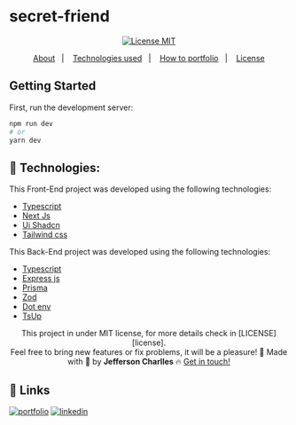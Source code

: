 # secret-friend

<div align="center">
  <a href="https://opensource.org/licenses/MIT"><img alt="License MIT" src="https://img.shields.io/badge/license-MIT-brightgreen"></a>
</div>

<p align="center">
  <a href="#interrobang-what-is-inter">About</a>&nbsp;&nbsp;&nbsp;|&nbsp;&nbsp;&nbsp;
  <a href="#technologies">Technologies used</a>&nbsp;&nbsp;&nbsp;|&nbsp;&nbsp;&nbsp;
  <a href="#construction_worker-how-to-use-developing">How to portfolio</a>&nbsp;&nbsp;&nbsp;|&nbsp;&nbsp;&nbsp;
  <a href="#key-license">License</a>
</p>

## Getting Started

First, run the development server:

```bash
npm run dev
# or
yarn dev

```

## 🚀 Technologies:

This Front-End project was developed using the following technologies:

- [Typescript][typescript]
- [Next Js][nextjs]
- [Ui Shadcn][shadcn]
- [Tailwind css][tailwindcss]

This Back-End project was developed using the following technologies:

- [Typescript][typescript]
- [Express js][expressjs]
- [Prisma][prisma]
- [Zod][zod]
- [Dot env][dotenv]
- [TsUp][tsup]
<!-- -   [BcryptJs][bcryptjs]
- [Vitest][vitest]
- [SuperTest][supertest] -->

<div align='center'>
This project in under MIT license, for more details check in [LICENSE][license]. <br>
Feel free to bring new features or fix problems, it will be a pleasure! 💜
  Made with 💚  by <strong>Jefferson Charlles</strong> 🔥
  <a href='https://www.linkedin.com/in/jeffersoncharlles/'>Get in touch!</a>
</div>

[typescript]: https://www.typescriptlang.org/
[fastify]: https://www.fastify.io/
[shadcn]: https://ui.shadcn.com/
[expressjs]: https://expressjs.com/
[supertest]: https://www.npmjs.com/package/supertest
[tsup]: https://tsup.egoist.dev/
[knex]: https://knexjs.org/
[dotenv]: https://www.npmjs.com/package/dotenv
[bcryptjs]: https://github.com/dcodeIO/bcrypt.js
[tailwindcss]: https://tailwindcss.com/
[clsx]: https://github.com/lukeed/clsx#readme
[nativewind]: https://www.nativewind.dev/
[prisma]: https://www.prisma.io/
[nextjs]: https://nextjs.org/
[dayjs]: https://day.js.org/
[expo]: https://expo.dev/
[zod]: https://zod.dev/
[radix-ui]: https://www.radix-ui.com/
[reactnative]: https://reactnative.dev/
[reactnavigation]: https://reactnavigation.org/
[osanimation]: https://michalsnik.github.io/aos/
[swiperjs]: https://swiperjs.com/react
[next-auth]: https://next-auth.js.org/
[vitejs]: https://vitejs.dev/
[vitest]: https://vitest.dev/
[styled]: https://styled-components.com/
[phosphoricons]: https://phosphoricons.com/
[react-hook-form]: https://react-hook-form.com/
[sass]: https://sass-lang.com/
[axios]: https://axios-http.com/docs/intro
[prismic]: https://prismic.io/
[stripe]: https://stripe.com/br
[react-icons]: https://react-icons.github.io/react-icons/
[git]: https://git-scm.com
[fauna]: https://fauna.com/
[yarn]: https://yarnpkg.com/
[license]: LICENSE
[linkedin]: https://www.linkedin.com/in/jeffersoncharlles/

## 🔗 Links

[![portfolio](https://img.shields.io/badge/my_portfolio-000?style=for-the-badge&logo=ko-fi&logoColor=white)](https://jefferdeveloper.com/)
[![linkedin](https://img.shields.io/badge/linkedin-0A66C2?style=for-the-badge&logo=linkedin&logoColor=white)](https://www.linkedin.com/jeffersoncharlles)
